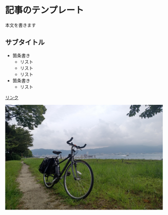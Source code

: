 # 記事のテンプレート

本文を書きます

## サブタイトル

- 箇条書き
  - リスト
  - リスト
  - リスト
- 箇条書き
  - リスト

[リンク](https://github.com/yuukitoriyama)

![画像](./sample.jpg)
